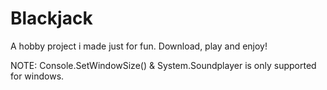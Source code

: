 # Blackjack

A hobby project i made just for fun. Download, play and enjoy!

NOTE:
Console.SetWindowSize() & System.Soundplayer is only supported for windows.
